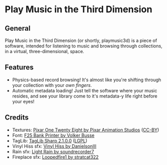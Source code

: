 # Play Music in the Third Dimension

## General
Play Music in the Third Dimension (or shortly, playmusic3d) is a piece of software, intended for listening to music and browsing through collections, in a virtual, three-dimensional, space.

## Features
- Physics-based record browsing! It's almost like you're shifting through your collection with your *own fingers*.
- Automatic metadata loading! Just tell the software where your music resides, and see your library come to it's metadata-y life right before your eyes!

## Credits
* Textures: [Pixar One Twenty Eight by Pixar Animation Studios](https://community.renderman.pixar.com/article/114/library-pixar-one-twenty-eight.html) ([CC-BY](https://creativecommons.org/licenses/by/4.0/))
* Font: [F25 Bank Printer by Volker Busse](http://www.dafont.com/f25-bank-printer.font)
* TagLib: [TagLib Sharp 2.1.0.0](https://github.com/mono/taglib-sharp/tree/taglib-sharp-2.1.0.0) ([LGPL](https://github.com/mono/taglib-sharp/blob/taglib-sharp-2.1.0.0/COPYING))
* Vinyl Hiss sfx: [Vinyl Hiss by DanielsonIII](https://freesound.org/people/DanielsonIII/sounds/68400/)
* Rain sfx: [Light Rain by soundrecorder7](http://freesound.org/people/soundrecorder7/sounds/167034/)
* Fireplace sfx: [Loopedfire1 by stratcat322](http://freesound.org/people/stratcat322/sounds/233189/)
